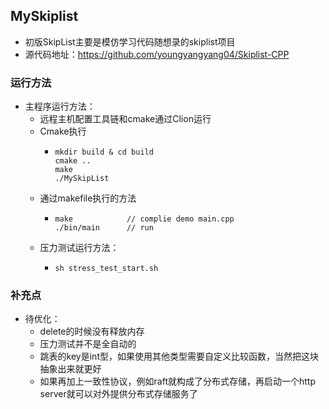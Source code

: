 ## MySkiplist
* 初版SkipList主要是模仿学习代码随想录的skiplist项目
* 源代码地址：https://github.com/youngyangyang04/Skiplist-CPP

### 运行方法
* 主程序运行方法：
  * 远程主机配置工具链和cmake通过Clion运行
  * Cmake执行
    * ```
      mkdir build & cd build
      cmake ..
      make
      ./MySkipList
      ```
  * 通过makefile执行的方法
    * ```
      make            // complie demo main.cpp
      ./bin/main      // run
  * 压力测试运行方法：
    * ```
      sh stress_test_start.sh
      ```
### 补充点
* 待优化：
  * delete的时候没有释放内存
  * 压力测试并不是全自动的
  * 跳表的key是int型，如果使用其他类型需要自定义比较函数，当然把这块抽象出来就更好
  * 如果再加上一致性协议，例如raft就构成了分布式存储，再启动一个http server就可以对外提供分布式存储服务了